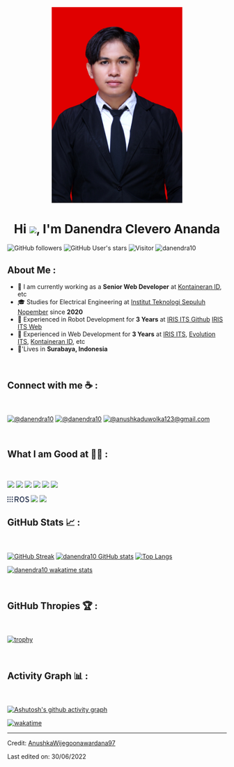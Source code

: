 <div align="center" width="50">
    <img alt="wijegoonawardana.com" src="profile1.jpeg" width="300"/>
</div>
<h1 align="center">Hi <img src="https://media.giphy.com/media/hvRJCLFzcasrR4ia7z/giphy.gif" width="35">, I'm Danendra Clevero Ananda</h1>

![GitHub followers](https://img.shields.io/github/followers/danendra10?style=social) ![GitHub User's stars](https://img.shields.io/github/stars/danendra10?style=social) ![Visitor](https://visitor-badge.laobi.icu/badge?page_id=danendra10.repoName) <img src="https://komarev.com/ghpvc/?username=danendra10" alt="danendra10" />

## About Me :

- 🏢 I am currently working as a **Senior Web Developer** at [Kontaineran ID](https://kontaineran.id), etc
- 🎓 Studies for Electrical Engineering at [Institut Teknologi Sepuluh Nopember](https://www.its.ac.id/) since **2020**
- 🏢 Experienced in Robot Development for **3 Years** at [IRIS ITS Github](https://github.com/IRIS-ITS) [IRIS ITS Web](https://iris.its.ac.id)
- 🏢 Experienced in Web Development for **3 Years** at [IRIS ITS](https://github.com/IRIS-ITS), [Evolution ITS](https://evolution-ee-its.com/), [Kontaineran ID](https://kontaineran.id), etc
- 🏡'Lives in **Surabaya, Indonesia**

<br>

## Connect with me ☕ :

<br>

[![@danendra10](https://img.icons8.com/fluency/48/000000/instagram-new.png "@danendra10")](https://www.instagram.com/d_dnndr/)  [![@danendra10](https://img.icons8.com/fluency/48/000000/linkedin.png "@danendra10")](https://www.linkedin.com/in/danendraclevero/) [![@anushkaduwolka123@gmail.com](https://img.icons8.com/fluency/48/000000/apple-mail.png "@danendraclever24@gmail.com")](danendraclever24@gmail.com)

<br>

## What I am Good at 🧑‍💻 :

<br>

<img src="https://img.icons8.com/color/48/000000/html-5--v1.png"/> <img src="https://img.icons8.com/color/48/000000/css3.png"/> <img src="https://img.icons8.com/color/48/000000/javascript--v1.png"/> <img src="https://img.icons8.com/fluency/48/000000/laravel.png"/> <img src="https://img.icons8.com/color/48/000000/mysql-logo.png"/> <img src="https://img.icons8.com/color/48/000000/npm.png"/>

<img src="ros.jpg" style="width: 50px; height: auto;"/>
<!-- c++, and c icon -->
<img src="https://img.icons8.com/color/48/000000/c-plus-plus-logo.png"/> <img src="https://img.icons8.com/color/48/000000/c-programming.png"/>

<br>

## GitHub Stats 📈 :

<br>

[![GitHub Streak](https://github-readme-streak-stats.herokuapp.com?user=danendra10&theme=algolia&date_format=M%20j%5B%2C%20Y%5D)](https://git.io/streak-stats) [![danendra10 GitHub stats](https://github-readme-stats.vercel.app/api?username=danendra10&theme=algolia)](https://github.com/danendra10/github-readme-stats) [![Top Langs](https://github-readme-stats.vercel.app/api/top-langs/?username=danendra10&theme=algolia)](https://github.com/danendra10/github-readme-stats)

[![danendra10 wakatime stats](https://github-readme-stats.vercel.app/api/wakatime?username=danendra10&theme=algolia)](https://github.com/WinterWolf97/github-readme-stats)

<br>

## GitHub Thropies 🏆 :

<br>

[![trophy](https://github-profile-trophy.vercel.app/?username=danendra10)](https://github.com/danendra10/github-profile-trophy)

<br>

## Activity Graph 📊 :

<br>

[![Ashutosh's github activity graph](https://github-readme-activity-graph.vercel.app/graph?username=danendra10&custom_title=Danendra's%20activity&hide_border=true&theme=tokyo-night)](https://github.com/ashutosh00710/github-readme-activity-graph)

[![wakatime](https://wakatime.com/badge/github/Danendra10/Danendra10.svg)](https://wakatime.com/badge/github/Danendra10/Danendra10)

---

Credit: [AnushkaWijegoonawardana97](https://github.com/AnushkaWijegoonawardana97)

Last edited on: 30/06/2022
